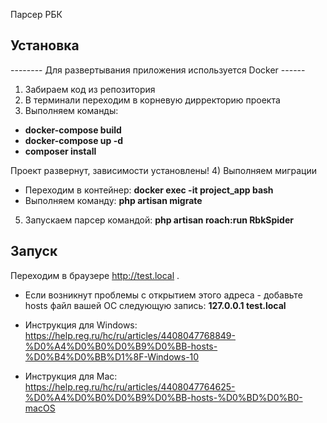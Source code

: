 Парсер РБК
## Установка

--------  Для развертывания приложения используется Docker ------
1) Забираем код из репозитория
2) В терминали переходим в корневую дирректорию проекта
3) Выполняем команды:

- **docker-compose build**
- **docker-compose up -d**
- **composer install**

Проект развернут, зависимости установлены!
4) Выполняем миграции
- Переходим в контейнер: **docker exec -it project_app bash**
- Выполняем команду: **php artisan migrate** 
5) Запускаем парсер командой: **php artisan roach:run RbkSpider**


## Запуск
Переходим в браузере http://test.local .
- Если возникнут проблемы с открытием этого адреса - добавьте hosts файл вашей ОС следующую запись: **127.0.0.1 test.local**

- Инструкция для Windows: https://help.reg.ru/hc/ru/articles/4408047768849-%D0%A4%D0%B0%D0%B9%D0%BB-hosts-%D0%B4%D0%BB%D1%8F-Windows-10
- Инструкция для Mac: https://help.reg.ru/hc/ru/articles/4408047764625-%D0%A4%D0%B0%D0%B9%D0%BB-hosts-%D0%BD%D0%B0-macOS

